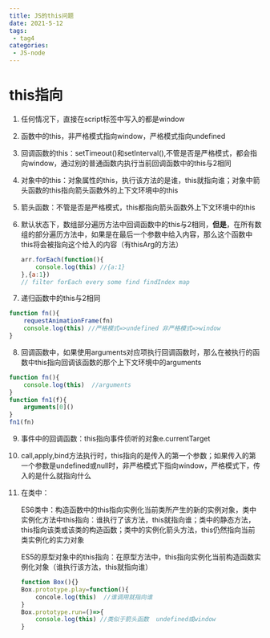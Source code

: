 ```yaml
---
title: JS的this问题
date: 2021-5-12
tags:
 - tag4
categories: 
 - JS-node
---
```


# this指向

1. 任何情况下，直接在script标签中写入的都是window

2. 函数中的this，非严格模式指向window，严格模式指向undefined

3. 回调函数的this：setTimeout()和setInterval(),不管是否是严格模式，都会指向window，通过别的普通函数内执行当前回调函数中的this与2相同

4. 对象中的this：对象属性的this，执行该方法的是谁，this就指向谁；对象中箭头函数的this指向箭头函数外的上下文环境中的this

5. 箭头函数：不管是否是严格模式，this都指向箭头函数外上下文环境中的this

6. 默认状态下，数组部分遍历方法中回调函数中的this与2相同，**但是**，在所有数组的部分遍历方法中，如果是在最后一个参数中给入内容，那么这个函数中this将会被指向这个给入的内容（有thisArg的方法）

   ```javascript
   arr.forEach(function(){
       console.log(this) //{a:1}
   },{a:1})
   // filter forEach every some find findIndex map
   ```

7. 递归函数中的this与2相同

```javascript
function fn(){
    requestAnimationFrame(fn)
    console.log(this) //严格模式=>undefined 非严格模式=>window
}
```

8. 回调函数中，如果使用arguments对应项执行回调函数时，那么在被执行的函数中this指向回调该函数的那个上下文环境中的arguments

```javascript
function fn(){
    console.log(this)  //arguments
}
function fn1(f){
    arguments[0]()
}
fn1(fn)
```

9. 事件中的回调函数：this指向事件侦听的对象e.currentTarget

10. call,apply,bind方法执行时，this指向的是传入的第一个参数；如果传入的第一个参数是undefined或null时，非严格模式下指向window，严格模式下，传入的是什么就指向什么

11. 在类中：

    ES6类中：构造函数中的this指向实例化当前类所产生的新的实例对象，类中实例化方法中this指向：谁执行了该方法，this就指向谁；类中的静态方法，this指向该类或该类的构造函数；类中的实例化箭头方法，this仍然指向当前类实例化的实力对象

    ES5的原型对象中的this指向：在原型方法中，this指向实例化当前构造函数实例化对象（谁执行该方法，this就指向谁）

    ```javascript
    function Box(){}
    Box.prototype.play=function(){
        concole.log(this)  //谁调用就指向谁
    }
    Box.prototype.run=()=>{
        console.log(this) //类似于箭头函数  undefined或window
    }
    ```

    

